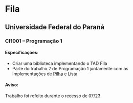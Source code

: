 # Fila
## Universidade Federal do Paraná
### CI1001 – Programação 1

#### Especificações:
- Criar uma biblioteca implementando o TAD Fila
- Parte do trabalho 2 de Programação 1 juntamente com as implementações de [Pilha](https://github.com/Thilons/Pilha) e Lista

#### Aviso:
Trabalho foi refeito durante o recesso de 07/23
